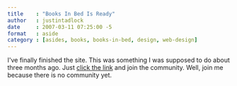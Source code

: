 ```yaml
---
title    : "Books In Bed Is Ready"
author   : justintadlock
date     : 2007-03-11 07:25:00 -5
format   : aside
category : [asides, books, books-in-bed, design, web-design]
---
```


I've finally finished the site.  This was something I was supposed to do about three months ago.  Just [click the link](http://booksinbed.com) and join the community.  Well, join me because there is no community yet.
